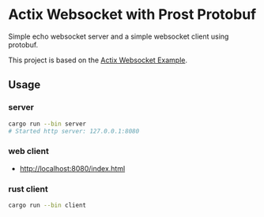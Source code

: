 # Actix Websocket with Prost Protobuf

Simple echo websocket server and a simple websocket client using protobuf. 

This project is based on the [Actix Websocket Example](https://github.com/actix/examples/tree/master/websocket).

## Usage

### server

```bash
cargo run --bin server
# Started http server: 127.0.0.1:8080
```

### web client

- [http://localhost:8080/index.html](http://localhost:8080/index.html)

### rust client

```bash
cargo run --bin client
```